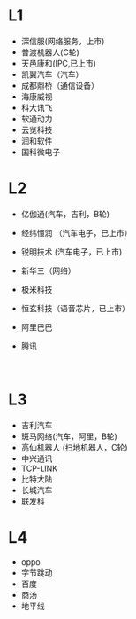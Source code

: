 # L1

- 深信服(网络服务，上市)
- 普渡机器人(C轮)
- 天邑康和(IPC,已上市)
- 凯翼汽车（汽车）
- 成都鼎桥（通信设备）
- 海康威视
- 科大讯飞
- 软通动力
- 云览科技
- 润和软件
- 国科微电子



# L2

- 亿伽通(汽车，吉利，B轮)

- 经纬恒润 （汽车电子，已上市）

- 锐明技术 (汽车电子，已上市)

- 新华三（网络）

- 极米科技

- 恒玄科技（语音芯片，已上市）

- 阿里巴巴

- 腾讯

  ​

# L3
- 吉利汽车
- 斑马网络(汽车，阿里，B轮)
- 高仙机器人 (扫地机器人，C轮)
- 中兴通讯
- TCP-LINK
- 比特大陆
- 长城汽车
- 联发科


# L4

- oppo
- 字节跳动
- 百度
- 商汤
- 地平线